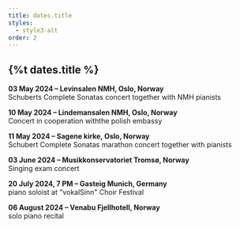 ```yaml
---
title: dates.title
styles:
  - style3-alt
order: 2
---
```

## {%t dates.title %}
**03 May 2024 – Levinsalen NMH, Oslo, Norway**\
Schuberts Complete Sonatas concert together with NMH pianists

**10 May 2024 – Lindemansalen NMH, Oslo, Norway**\
Concert in cooperation withthe polish embassy

**11 May 2024 – Sagene kirke, Oslo, Norway**\
Schubert Complete Sonatas marathon concert together with pianists

**03 June 2024 – Musikkonservatoriet Tromsø, Norway**\
Singing exam concert

**20 July 2024, 7 PM – Gasteig Munich, Germany**\
piano soloist at "vokalSinn" Choir Festival

**06 August 2024 – Venabu Fjellhotell, Norway**\
solo piano recital